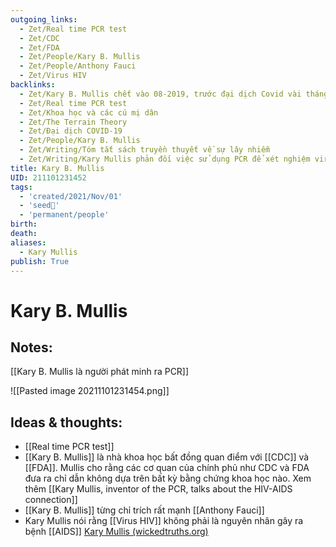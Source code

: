 ```yaml
---
outgoing_links:
  - Zet/Real time PCR test
  - Zet/CDC
  - Zet/FDA
  - Zet/People/Kary B. Mullis
  - Zet/People/Anthony Fauci
  - Zet/Virus HIV
backlinks:
  - Zet/Kary B. Mullis chết vào 08-2019, trước đại dịch Covid vài tháng
  - Zet/Real time PCR test
  - Zet/Khoa học và các cú mị dân
  - Zet/The Terrain Theory
  - Zet/Đại dịch COVID-19
  - Zet/People/Kary B. Mullis
  - Zet/Writing/Tóm tắt sách truyền thuyết về sự lây nhiễm
  - Zet/Writing/Kary Mullis phản đối việc sử dụng PCR để xét nghiệm virus HIV
title: Kary B. Mullis
UID: 211101231452
tags:
  - 'created/2021/Nov/01'
  - 'seed🥜'
  - 'permanent/people'
birth: 
death:
aliases:
  - Kary Mullis
publish: True
---
```

# Kary B. Mullis

## Notes:
[[Kary B. Mullis là người phát minh ra PCR]]

![[Pasted image 20211101231454.png]]

## Ideas & thoughts:
- [[Real time PCR test]]
- [[Kary B. Mullis]] là nhà khoa học bất đồng quan điểm với [[CDC]] và [[FDA]]. Mullis cho rằng các cơ quan của chính phủ như CDC và FDA đưa ra chỉ dẫn không dựa trên bất kỳ bằng chứng khoa học nào. Xem thêm [[Kary Mullis, inventor of the PCR, talks about the HIV-AIDS connection]]
- [[Kary B. Mullis]] từng chỉ trích rất mạnh [[Anthony Fauci]]
- Kary Mullis nói rằng [[Virus HIV]] không phải là nguyên nhân gây ra bệnh [[AIDS]] [Kary Mullis (wickedtruths.org)](https://wickedtruths.org/en/kary-mullis/)

